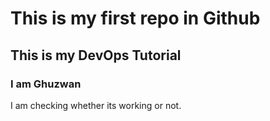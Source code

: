 # This is my first repo in Github

## This is my DevOps Tutorial

### I am Ghuzwan

I am checking whether its working or not.
